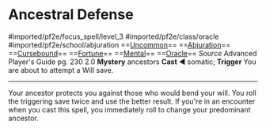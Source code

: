 # Ancestral Defense
#imported/pf2e/focus_spell/level_3 #imported/pf2e/class/oracle #imported/pf2e/school/abjuration 
==[Uncommon](uncommon.md)== ==[Abjuration](abjuration.md)== ==[Cursebound](../../../Traits/Cursebound.md)== ==[Fortune](fortune.md)== ==[Mental](mental.md)== ==[Oracle](../../../Traits/Oracle.md)==
*Source* Advanced Player's Guide pg. 230 2.0
**Mystery** ancestors
**Cast** ◄ somatic; **Trigger** You are about to attempt a Will save.

---
Your ancestor protects you against those who would bend your will. You roll the triggering save twice and use the better result. If you're in an encounter when you cast this spell, you immediately roll to change your predominant ancestor.